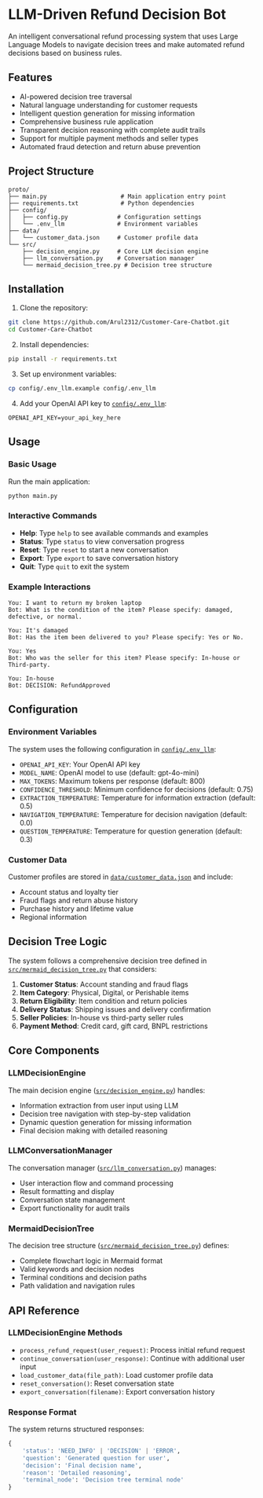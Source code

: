 # LLM-Driven Refund Decision Bot

An intelligent conversational refund processing system that uses Large Language Models to navigate decision trees and make automated refund decisions based on business rules.

## Features

- AI-powered decision tree traversal
- Natural language understanding for customer requests
- Intelligent question generation for missing information
- Comprehensive business rule application
- Transparent decision reasoning with complete audit trails
- Support for multiple payment methods and seller types
- Automated fraud detection and return abuse prevention

## Project Structure

```
proto/
├── main.py                     # Main application entry point
├── requirements.txt            # Python dependencies
├── config/
│   ├── config.py              # Configuration settings
│   └── .env_llm               # Environment variables
├── data/
│   └── customer_data.json     # Customer profile data
└── src/
    ├── decision_engine.py     # Core LLM decision engine
    ├── llm_conversation.py    # Conversation manager
    └── mermaid_decision_tree.py # Decision tree structure
```

## Installation

1. Clone the repository:
```bash
git clone https://github.com/Arul2312/Customer-Care-Chatbot.git
cd Customer-Care-Chatbot
```

2. Install dependencies:
```bash
pip install -r requirements.txt
```

3. Set up environment variables:
```bash
cp config/.env_llm.example config/.env_llm
```

4. Add your OpenAI API key to [`config/.env_llm`](config/.env_llm):
```
OPENAI_API_KEY=your_api_key_here
```

## Usage

### Basic Usage

Run the main application:
```bash
python main.py
```

### Interactive Commands

- **Help**: Type `help` to see available commands and examples
- **Status**: Type `status` to view conversation progress
- **Reset**: Type `reset` to start a new conversation
- **Export**: Type `export` to save conversation history
- **Quit**: Type `quit` to exit the system

### Example Interactions

```
You: I want to return my broken laptop
Bot: What is the condition of the item? Please specify: damaged, defective, or normal.

You: It's damaged
Bot: Has the item been delivered to you? Please specify: Yes or No.

You: Yes
Bot: Who was the seller for this item? Please specify: In-house or Third-party.

You: In-house
Bot: DECISION: RefundApproved
```

## Configuration

### Environment Variables

The system uses the following configuration in [`config/.env_llm`](config/.env_llm):

- `OPENAI_API_KEY`: Your OpenAI API key
- `MODEL_NAME`: OpenAI model to use (default: gpt-4o-mini)
- `MAX_TOKENS`: Maximum tokens per response (default: 800)
- `CONFIDENCE_THRESHOLD`: Minimum confidence for decisions (default: 0.75)
- `EXTRACTION_TEMPERATURE`: Temperature for information extraction (default: 0.5)
- `NAVIGATION_TEMPERATURE`: Temperature for decision navigation (default: 0.0)
- `QUESTION_TEMPERATURE`: Temperature for question generation (default: 0.3)

### Customer Data

Customer profiles are stored in [`data/customer_data.json`](data/customer_data.json) and include:

- Account status and loyalty tier
- Fraud flags and return abuse history
- Purchase history and lifetime value
- Regional information

## Decision Tree Logic

The system follows a comprehensive decision tree defined in [`src/mermaid_decision_tree.py`](src/mermaid_decision_tree.py) that considers:

1. **Customer Status**: Account standing and fraud flags
2. **Item Category**: Physical, Digital, or Perishable items
3. **Return Eligibility**: Item condition and return policies
4. **Delivery Status**: Shipping issues and delivery confirmation
5. **Seller Policies**: In-house vs third-party seller rules
6. **Payment Method**: Credit card, gift card, BNPL restrictions

## Core Components

### LLMDecisionEngine

The main decision engine ([`src/decision_engine.py`](src/decision_engine.py)) handles:

- Information extraction from user input using LLM
- Decision tree navigation with step-by-step validation
- Dynamic question generation for missing information
- Final decision making with detailed reasoning

### LLMConversationManager

The conversation manager ([`src/llm_conversation.py`](src/llm_conversation.py)) manages:

- User interaction flow and command processing
- Result formatting and display
- Conversation state management
- Export functionality for audit trails

### MermaidDecisionTree

The decision tree structure ([`src/mermaid_decision_tree.py`](src/mermaid_decision_tree.py)) defines:

- Complete flowchart logic in Mermaid format
- Valid keywords and decision nodes
- Terminal conditions and decision paths
- Path validation and navigation rules

## API Reference

### LLMDecisionEngine Methods

- `process_refund_request(user_request)`: Process initial refund request
- `continue_conversation(user_response)`: Continue with additional user input
- `load_customer_data(file_path)`: Load customer profile data
- `reset_conversation()`: Reset conversation state
- `export_conversation(filename)`: Export conversation history

### Response Format

The system returns structured responses:

```python
{
    'status': 'NEED_INFO' | 'DECISION' | 'ERROR',
    'question': 'Generated question for user',
    'decision': 'Final decision name',
    'reason': 'Detailed reasoning',
    'terminal_node': 'Decision tree terminal node'
}
